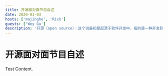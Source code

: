 ```yaml
---
title: 开源面对面节目自述
date: 2020-01-03
hosts: ['majinghe', 'Rick']
guests: ['Wey Gu']
description: '开源（open source）：这个词最初是起源于软件开发中，指的是一种开发软件的特殊形式。但到了今天，“开源”已经泛指一组概念——就是我们称之为的“开源的方式”。'
---
```


# 开源面对面节目自述

Test Content.
